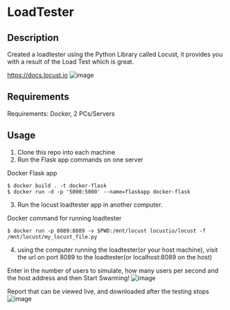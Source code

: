 # LoadTester

## Description
Created a loadtester using the Python Library called Locust, it provides you with a result of the Load Test which is great.

https://docs.locust.io
![image](https://user-images.githubusercontent.com/63974878/117823939-06650e00-b23c-11eb-9b6e-9da6936189dc.png)


## Requirements
Requirements: Docker, 2 PCs/Servers

## Usage
1. Clone this repo into each machine
2. Run the Flask app commands on one server

Docker Flask app
```shell
$ docker build . -t docker-flask
$ docker run -d -p '5000:5000' --name=flaskapp docker-flask
```

3. Run the locust loadtester app in another computer.

Docker command for running loadtester
```shell
$ docker run -p 8089:8089 -v $PWD:/mnt/locust locustio/locust -f /mnt/locust/my_locust_file.py
```

4. using the computer running the loadtester(or your host machine), visit the url on port 8089 to the loadtester(or localhost:8089 on the host)

Enter in the number of users to simulate, how many users per second and the host address and then Start Swarming!
![image](https://user-images.githubusercontent.com/63974878/117828070-8345b700-b23f-11eb-9c11-c5a17c2cd462.png)

Report that can be viewed live, and downloaded after the testing stops
![image](https://user-images.githubusercontent.com/63974878/117823939-06650e00-b23c-11eb-9b6e-9da6936189dc.png)

